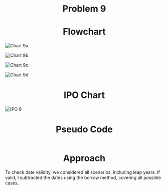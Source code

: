 <h1 align=center> <b>Problem 9</b>


<h1 align=center>Flowchart</h1>

![Chart 9a](https://github.com/user-attachments/assets/faedca59-bcbf-46c5-a85d-1ce9fbfd7d7b)

![Chart 9b](https://github.com/user-attachments/assets/658c85ea-7fd9-46b7-9f28-aa6d7f4d2828)

![Chart 9c](https://github.com/user-attachments/assets/ad836438-91d9-4b7b-a95f-3df868704523)


![Chart 9d](https://github.com/user-attachments/assets/5be423b0-982e-4e08-add8-6f101c925c1f)


<h1 align=center>IPO Chart</h1>

![IPO 9](https://github.com/user-attachments/assets/2e86794f-c6b2-447b-8541-9f0865c0380e)


<h1 align=center>Pseudo Code</h1>

```

```


<h1 align=center>Approach</h1>
To check date validity, we considered all scenarios, including leap years. If valid, I subtracted the dates using the borrow method, covering all possible cases.
